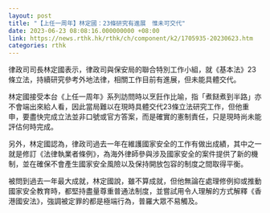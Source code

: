 ```yaml
---
layout: post
title: "【上任一周年】林定國：23條研究有進展　惟未可交代"
date: 2023-06-23 08:08:16.000000000 +08:00
link: https://news.rthk.hk/rthk/ch/component/k2/1705935-20230623.htm
categories: rthk
---
```


律政司司長林定國表示，律政司與保安局的聯合特別工作小組，就《基本法》23條立法，持續研究參考外地法律，相關工作目前有進展，但未能具體交代。

林定國接受本台《上任一周年》系列訪問時以烹飪作比喻，指「煮餸煮到半路」亦不會端出來給人看，因此當局難以在現時具體交代23條立法研究工作，但他重申，要盡快完成立法並非口號或官方答案，而是確實的憲制責任，只是現時尚未能評估何時完成。

另外，林定國認為，律政司過去一年在維護國家安全的工作有做出成績，其中之一就是修訂《法律執業者條例》，為海外律師參與涉及國家安全的案件提供了新的機制，並在確保不會產生國家安全風險以及保持開放包容的制度之間取得平衡。

被問到過去一年最大成就，林定國說，雖不算成就，但他無論在處理修例抑或推動國家安全教育時，都堅持盡量尊重普通法制度，並嘗試用令人理解的方式解釋《香港國安法》，強調被定罪的都是極端行為，普羅大眾不易觸及。
